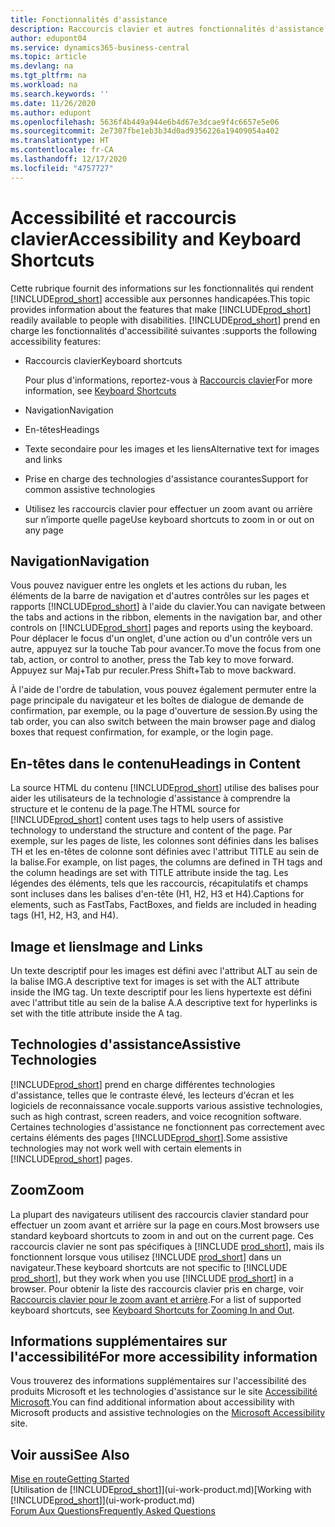```yaml
---
title: Fonctionnalités d'assistance
description: Raccourcis clavier et autres fonctionnalités d'assistance.
author: edupont04
ms.service: dynamics365-business-central
ms.topic: article
ms.devlang: na
ms.tgt_pltfrm: na
ms.workload: na
ms.search.keywords: ''
ms.date: 11/26/2020
ms.author: edupont
ms.openlocfilehash: 5636f4b449a944e6b4d67e3dcae9f4c6657e5e06
ms.sourcegitcommit: 2e7307fbe1eb3b34d0ad9356226a19409054a402
ms.translationtype: HT
ms.contentlocale: fr-CA
ms.lasthandoff: 12/17/2020
ms.locfileid: "4757727"
---
```

# <a name="accessibility-and-keyboard-shortcuts"></a><span data-ttu-id="45857-103">Accessibilité et raccourcis clavier</span><span class="sxs-lookup"><span data-stu-id="45857-103">Accessibility and Keyboard Shortcuts</span></span>

<span data-ttu-id="45857-104">Cette rubrique fournit des informations sur les fonctionnalités qui rendent [!INCLUDE[prod_short](includes/prod_short.md)] accessible aux personnes handicapées.</span><span class="sxs-lookup"><span data-stu-id="45857-104">This topic provides information about the features that make [!INCLUDE[prod_short](includes/prod_short.md)] readily available to people with disabilities.</span></span> [!INCLUDE[prod_short](includes/prod_short.md)] <span data-ttu-id="45857-105">prend en charge les fonctionnalités d'accessibilité suivantes :</span><span class="sxs-lookup"><span data-stu-id="45857-105">supports the following accessibility features:</span></span>  

- <span data-ttu-id="45857-106">Raccourcis clavier</span><span class="sxs-lookup"><span data-stu-id="45857-106">Keyboard shortcuts</span></span>

    <span data-ttu-id="45857-107">Pour plus d'informations, reportez-vous à [Raccourcis clavier](keyboard-shortcuts.md)</span><span class="sxs-lookup"><span data-stu-id="45857-107">For more information, see [Keyboard Shortcuts](keyboard-shortcuts.md)</span></span>

- <span data-ttu-id="45857-108">Navigation</span><span class="sxs-lookup"><span data-stu-id="45857-108">Navigation</span></span>  

- <span data-ttu-id="45857-109">En-têtes</span><span class="sxs-lookup"><span data-stu-id="45857-109">Headings</span></span>  

- <span data-ttu-id="45857-110">Texte secondaire pour les images et les liens</span><span class="sxs-lookup"><span data-stu-id="45857-110">Alternative text for images and links</span></span>  

- <span data-ttu-id="45857-111">Prise en charge des technologies d'assistance courantes</span><span class="sxs-lookup"><span data-stu-id="45857-111">Support for common assistive technologies</span></span>  

- <span data-ttu-id="45857-112">Utilisez les raccourcis clavier pour effectuer un zoom avant ou arrière sur n’importe quelle page</span><span class="sxs-lookup"><span data-stu-id="45857-112">Use keyboard shortcuts to zoom in or out on any page</span></span>

<!-- moved to separate article
##  <a name="Keyboard"></a> Keyboard Shortcuts in the browser
 [!INCLUDE[prod_short](includes/prod_short.md)] supports the keyboard shortcuts that are supported by most web browsers. The keyboard shortcuts described here refer to the U.S. keyboard layout. The layout of the keys on other keyboards may not correspond exactly to the keys on a U.S. keyboard.  

|To do this|Press|  
|----------------|-----------|  
|To move focus to the next or previous control or element on a page, such as buttons, fields, or items in a list.|Tab, Shift+Tab|  
|To enable or access the element or control that is in focus.|Enter|  
|To scroll items up and down in a list.|Up Arrow, Down Arrow|  
|To scroll columns of an item left and right in a list.|Left Arrow, Right Arrow|  
|To open a drop-down list or look up a value for a field.|Alt+Down Arrow|  
|To move focus to the next element outside the list.|Ctrl + Enter|  
|To see the transactions that resulted in a calculated value in a field.|Alt+Right Arrow|  

-->

## <a name="navigation"></a><a name="Navigation"></a> <span data-ttu-id="45857-113">Navigation</span><span class="sxs-lookup"><span data-stu-id="45857-113">Navigation</span></span>  
 <span data-ttu-id="45857-114">Vous pouvez naviguer entre les onglets et les actions du ruban, les éléments de la barre de navigation et d'autres contrôles sur les pages et rapports [!INCLUDE[prod_short](includes/prod_short.md)] à l'aide du clavier.</span><span class="sxs-lookup"><span data-stu-id="45857-114">You can navigate between the tabs and actions in the ribbon, elements in the navigation bar, and other controls on [!INCLUDE[prod_short](includes/prod_short.md)] pages and reports using the keyboard.</span></span> <span data-ttu-id="45857-115">Pour déplacer le focus d'un onglet, d'une action ou d'un contrôle vers un autre, appuyez sur la touche Tab pour avancer.</span><span class="sxs-lookup"><span data-stu-id="45857-115">To move the focus from one tab, action, or control to another, press the Tab key to move forward.</span></span> <span data-ttu-id="45857-116">Appuyez sur Maj+Tab pur reculer.</span><span class="sxs-lookup"><span data-stu-id="45857-116">Press Shift+Tab to move backward.</span></span>  

 <span data-ttu-id="45857-117">À l'aide de l'ordre de tabulation, vous pouvez également permuter entre la page principale du navigateur et les boîtes de dialogue de demande de confirmation, par exemple, ou la page d'ouverture de session.</span><span class="sxs-lookup"><span data-stu-id="45857-117">By using the tab order, you can also switch between the main browser page and dialog boxes that request confirmation, for example, or the login page.</span></span>  

## <a name="headings-in-content"></a><a name="Headings"></a> <span data-ttu-id="45857-118">En-têtes dans le contenu</span><span class="sxs-lookup"><span data-stu-id="45857-118">Headings in Content</span></span>
 
 <span data-ttu-id="45857-119">La source HTML du contenu [!INCLUDE[prod_short](includes/prod_short.md)] utilise des balises pour aider les utilisateurs de la technologie d'assistance à comprendre la structure et le contenu de la page.</span><span class="sxs-lookup"><span data-stu-id="45857-119">The HTML source for [!INCLUDE[prod_short](includes/prod_short.md)] content uses tags to help users of assistive technology to understand the structure and content of the page.</span></span> <span data-ttu-id="45857-120">Par exemple, sur les pages de liste, les colonnes sont définies dans les balises TH et les en-têtes de colonne sont définies avec l'attribut TITLE au sein de la balise.</span><span class="sxs-lookup"><span data-stu-id="45857-120">For example, on list pages, the columns are defined in TH tags and the column headings are set with TITLE attribute inside the tag.</span></span> <span data-ttu-id="45857-121">Les légendes des éléments, tels que les raccourcis, récapitulatifs et champs sont incluses dans les balises d'en-tête (H1, H2, H3 et H4).</span><span class="sxs-lookup"><span data-stu-id="45857-121">Captions for elements, such as FastTabs, FactBoxes, and fields are included in heading tags (H1, H2, H3, and H4).</span></span>  

## <a name="image-and-links"></a><a name="Images"></a> <span data-ttu-id="45857-122">Image et liens</span><span class="sxs-lookup"><span data-stu-id="45857-122">Image and Links</span></span>

 <span data-ttu-id="45857-123">Un texte descriptif pour les images est défini avec l'attribut ALT au sein de la balise IMG.</span><span class="sxs-lookup"><span data-stu-id="45857-123">A descriptive text for images is set with the ALT attribute inside the IMG tag.</span></span> <span data-ttu-id="45857-124">Un texte descriptif pour les liens hypertexte est défini avec l'attribut title au sein de la balise A.</span><span class="sxs-lookup"><span data-stu-id="45857-124">A descriptive text for hyperlinks is set with the title attribute inside the A tag.</span></span>  

## <a name="assistive-technologies"></a><a name="AssistiveTech"></a> <span data-ttu-id="45857-125">Technologies d'assistance</span><span class="sxs-lookup"><span data-stu-id="45857-125">Assistive Technologies</span></span>

[!INCLUDE[prod_short](includes/prod_short.md)] <span data-ttu-id="45857-126">prend en charge différentes technologies d'assistance, telles que le contraste élevé, les lecteurs d'écran et les logiciels de reconnaissance vocale.</span><span class="sxs-lookup"><span data-stu-id="45857-126">supports various assistive technologies, such as high contrast, screen readers, and voice recognition software.</span></span> <span data-ttu-id="45857-127">Certaines technologies d'assistance ne fonctionnent pas correctement avec certains éléments des pages [!INCLUDE[prod_short](includes/prod_short.md)].</span><span class="sxs-lookup"><span data-stu-id="45857-127">Some assistive technologies may not work well with certain elements in [!INCLUDE[prod_short](includes/prod_short.md)] pages.</span></span>  

## <a name="zoom"></a><a name="zoom"></a> <span data-ttu-id="45857-128">Zoom</span><span class="sxs-lookup"><span data-stu-id="45857-128">Zoom</span></span>

<span data-ttu-id="45857-129">La plupart des navigateurs utilisent des raccourcis clavier standard pour effectuer un zoom avant et arrière sur la page en cours.</span><span class="sxs-lookup"><span data-stu-id="45857-129">Most browsers use standard keyboard shortcuts to zoom in and out on the current page.</span></span> <span data-ttu-id="45857-130">Ces raccourcis clavier ne sont pas spécifiques à [!INCLUDE [prod_short](includes/prod_short.md)], mais ils fonctionnent lorsque vous utilisez [!INCLUDE [prod_short](includes/prod_short.md)] dans un navigateur.</span><span class="sxs-lookup"><span data-stu-id="45857-130">These keyboard shortcuts are not specific to [!INCLUDE [prod_short](includes/prod_short.md)], but they work when you use [!INCLUDE [prod_short](includes/prod_short.md)] in a browser.</span></span> <span data-ttu-id="45857-131">Pour obtenir la liste des raccourcis clavier pris en charge, voir [Raccourcis clavier pour le zoom avant et arrière](keyboard-shortcuts.md#zoomshortcuts).</span><span class="sxs-lookup"><span data-stu-id="45857-131">For a list of supported keyboard shortcuts, see [Keyboard Shortcuts for Zooming In and Out](keyboard-shortcuts.md#zoomshortcuts).</span></span>  

## <a name="for-more-accessibility-information"></a><span data-ttu-id="45857-132">Informations supplémentaires sur l'accessibilité</span><span class="sxs-lookup"><span data-stu-id="45857-132">For more accessibility information</span></span>

<span data-ttu-id="45857-133">Vous trouverez des informations supplémentaires sur l'accessibilité des produits Microsoft et les technologies d'assistance sur le site [Accessibilité Microsoft](https://go.microsoft.com/fwlink/?LinkId=262160).</span><span class="sxs-lookup"><span data-stu-id="45857-133">You can find additional information about accessibility with Microsoft products and assistive technologies on the [Microsoft Accessibility](https://go.microsoft.com/fwlink/?LinkId=262160) site.</span></span>

## <a name="see-also"></a><span data-ttu-id="45857-134">Voir aussi</span><span class="sxs-lookup"><span data-stu-id="45857-134">See Also</span></span>

[<span data-ttu-id="45857-135">Mise en route</span><span class="sxs-lookup"><span data-stu-id="45857-135">Getting Started</span></span>](product-get-started.md)  
<span data-ttu-id="45857-136">[Utilisation de [!INCLUDE[prod_short](includes/prod_short.md)]](ui-work-product.md)</span><span class="sxs-lookup"><span data-stu-id="45857-136">[Working with [!INCLUDE[prod_short](includes/prod_short.md)]](ui-work-product.md)</span></span>  
[<span data-ttu-id="45857-137">Forum Aux Questions</span><span class="sxs-lookup"><span data-stu-id="45857-137">Frequently Asked Questions</span></span>](across-faq.md)  
